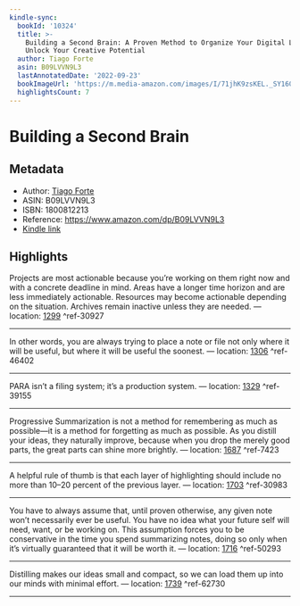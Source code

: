 ```yaml
---
kindle-sync:
  bookId: '10324'
  title: >-
    Building a Second Brain: A Proven Method to Organize Your Digital Life and
    Unlock Your Creative Potential
  author: Tiago Forte
  asin: B09LVVN9L3
  lastAnnotatedDate: '2022-09-23'
  bookImageUrl: 'https://m.media-amazon.com/images/I/71jhK9zsKEL._SY160.jpg'
  highlightsCount: 7
---
```

# Building a Second Brain
## Metadata
* Author: [Tiago Forte](https://www.amazon.com/Tiago-Forte/e/B076PVMTQQ/ref=dp_byline_cont_ebooks_1)
* ASIN: B09LVVN9L3
* ISBN: 1800812213
* Reference: https://www.amazon.com/dp/B09LVVN9L3
* [Kindle link](kindle://book?action=open&asin=B09LVVN9L3)

## Highlights
Projects are most actionable because you’re working on them right now and with a concrete deadline in mind. Areas have a longer time horizon and are less immediately actionable. Resources may become actionable depending on the situation. Archives remain inactive unless they are needed. — location: [1299](kindle://book?action=open&asin=B09LVVN9L3&location=1299) ^ref-30927

---
In other words, you are always trying to place a note or file not only where it will be useful, but where it will be useful the soonest. — location: [1306](kindle://book?action=open&asin=B09LVVN9L3&location=1306) ^ref-46402

---

PARA isn’t a filing system; it’s a production system. — location: [1329](kindle://book?action=open&asin=B09LVVN9L3&location=1329) ^ref-39155

---
Progressive Summarization is not a method for remembering as much as possible—it is a method for forgetting as much as possible. As you distill your ideas, they naturally improve, because when you drop the merely good parts, the great parts can shine more brightly. — location: [1687](kindle://book?action=open&asin=B09LVVN9L3&location=1687) ^ref-7423

---
A helpful rule of thumb is that each layer of highlighting should include no more than 10–20 percent of the previous layer. — location: [1703](kindle://book?action=open&asin=B09LVVN9L3&location=1703) ^ref-30983

---
You have to always assume that, until proven otherwise, any given note won’t necessarily ever be useful. You have no idea what your future self will need, want, or be working on. This assumption forces you to be conservative in the time you spend summarizing notes, doing so only when it’s virtually guaranteed that it will be worth it. — location: [1716](kindle://book?action=open&asin=B09LVVN9L3&location=1716) ^ref-50293

---
Distilling makes our ideas small and compact, so we can load them up into our minds with minimal effort. — location: [1739](kindle://book?action=open&asin=B09LVVN9L3&location=1739) ^ref-62730

---
